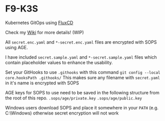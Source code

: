 # F9-K3S
Kubernetes GitOps using [FluxCD](https://fluxcd.io/)

Check my [Wiki](https://wiki.f9.casa) for more details! (WIP)

All `secret.enc.yaml` and `*-secret.enc.yaml` files are encrypted with SOPS using AGE.

I have included `secret.sample.yaml` and `*-secret.sample.yaml` files which contain placeholder values to enhance the usability.

Set your GitHooks to use `.githooks` with this command
`git config --local core.hooksPath .githooks/`
This makes sure any filename with `secret.yaml` in it's name is encrypted with SOPS

AGE keys for SOPS to use need to be saved in the following structure from the root of this repo.
`.sops/age/private.key` 
`.sops/age/public.key` 

Windows users download SOPS and place it somewhere in your `PATH` (e.g. C:\Windows) otherwise secret encryption will not work